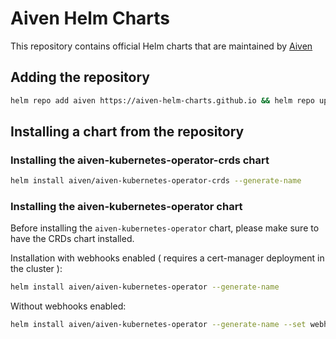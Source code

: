# Aiven Helm Charts

This repository contains official Helm charts that are maintained by [Aiven](https://aiven.io)

## Adding the repository

```bash
helm repo add aiven https://aiven-helm-charts.github.io && helm repo update
```

## Installing a chart from the repository

### Installing the aiven-kubernetes-operator-crds chart

```bash
helm install aiven/aiven-kubernetes-operator-crds --generate-name
```

### Installing the aiven-kubernetes-operator chart

Before installing the `aiven-kubernetes-operator` chart, please make sure to have the CRDs chart installed.

Installation with webhooks enabled ( requires a cert-manager deployment in the cluster ):

```bash
helm install aiven/aiven-kubernetes-operator --generate-name
```

Without webhooks enabled:

```bash
helm install aiven/aiven-kubernetes-operator --generate-name --set webhooks.enabled=false
```
